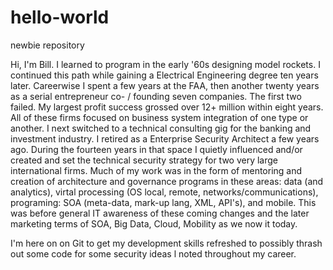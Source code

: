 # hello-world
newbie repository

Hi, I'm Bill. I learned to program in the early '60s designing model rockets. I continued this path while gaining a Electrical Engineering degree ten years later. Careerwise I spent a few years at the FAA, then another twenty years as a serial entrepreneur co- / founding seven companies. The first two failed. My largest profit success grossed over 12+ million within eight years. All of these firms focused on business system integration of one type or another. I next switched to a technical consulting gig for the banking and investment industry. 
I retired as a Enterprise Security Architect a few years ago. During the fourteen years in that space I quietly influenced and/or created and set the technical security strategy for two very large international firms. Much of my work was in the form of mentoring and creation of architecture and governance programs in these areas: data (and analytics), virtal processing (OS local, remote, networks/communications), programing: SOA (meta-data, mark-up lang, XML, API's), and mobile. This was before general IT awareness of these coming changes and the later marketing terms of SOA, Big Data, Cloud, Mobility as we now it today.  

I'm here on on Git to get my development skills refreshed to possibly thrash out some code for some security ideas l noted throughout my career. 
